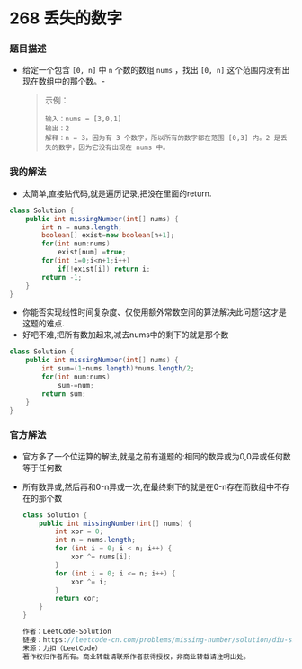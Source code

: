 # 268 丢失的数字

### 题目描述

- 给定一个包含 `[0, n]` 中 `n` 个数的数组 `nums` ，找出 `[0, n]` 这个范围内没有出现在数组中的那个数。-

  > 示例：
  >
  > ```
  > 输入：nums = [3,0,1]
  > 输出：2
  > 解释：n = 3，因为有 3 个数字，所以所有的数字都在范围 [0,3] 内。2 是丢失的数字，因为它没有出现在 nums 中。
  > ```

### 我的解法

- 太简单,直接贴代码,就是遍历记录,把没在里面的return.

```java
class Solution {
    public int missingNumber(int[] nums) {
        int n = nums.length;
        boolean[] exist=new boolean[n+1];
        for(int num:nums)
            exist[num] =true;
        for(int i=0;i<n+1;i++)
            if(!exist[i]) return i;
        return -1;
    }
}
```

- 你能否实现线性时间复杂度、仅使用额外常数空间的算法解决此问题?这才是这题的难点.
- 好吧不难,把所有数加起来,减去nums中的剩下的就是那个数

```java
class Solution {
    public int missingNumber(int[] nums) {
        int sum=(1+nums.length)*nums.length/2;
        for(int num:nums)
            sum-=num;
        return sum;
    }
}
```

### 官方解法

- 官方多了一个位运算的解法,就是之前有道题的:相同的数异或为0,0异或任何数等于任何数

- 所有数异或,然后再和0-n异或一次,在最终剩下的就是在0-n存在而数组中不存在的那个数

  ```java
  class Solution {
      public int missingNumber(int[] nums) {
          int xor = 0;
          int n = nums.length;
          for (int i = 0; i < n; i++) {
              xor ^= nums[i];
          }
          for (int i = 0; i <= n; i++) {
              xor ^= i;
          }
          return xor;
      }
  }
  
  作者：LeetCode-Solution
  链接：https://leetcode-cn.com/problems/missing-number/solution/diu-shi-de-shu-zi-by-leetcode-solution-naow/
  来源：力扣（LeetCode）
  著作权归作者所有。商业转载请联系作者获得授权，非商业转载请注明出处。
  ```

  